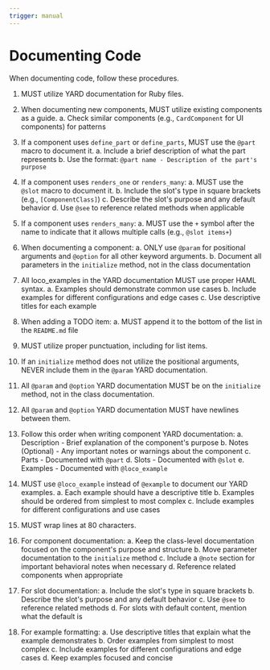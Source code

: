```yaml
---
trigger: manual
---
```


# Documenting Code

When documenting code, follow these procedures.

1. MUST utilize YARD documentation for Ruby files.

2. When documenting new components, MUST utilize existing components as a guide.
   a. Check similar components (e.g., `CardComponent` for UI components) for patterns

3. If a component uses `define_part` or `define_parts`, MUST use the `@part`
   macro to document it.
   a. Include a brief description of what the part represents
   b. Use the format: `@part name - Description of the part's purpose`

4. If a component uses `renders_one` or `renders_many`:
   a. MUST use the `@slot` macro to document it.
   b. Include the slot's type in square brackets (e.g., `[ComponentClass]`)
   c. Describe the slot's purpose and any default behavior
   d. Use `@see` to reference related methods when applicable

5. If a component uses `renders_many`:
   a. MUST use the `+` symbol after the name to indicate that it allows multiple
      calls (e.g., `@slot items+`)

6. When documenting a component:
   a. ONLY use `@param` for positional arguments and `@option` for all other
   keyword arguments.
   b. Document all parameters in the `initialize` method, not in the class documentation

7. All loco_examples in the YARD documentation MUST use proper HAML syntax.
   a. Examples should demonstrate common use cases
   b. Include examples for different configurations and edge cases
   c. Use descriptive titles for each example

8. When adding a TODO item:
   a. MUST append it to the bottom of the list in the `README.md` file

9. MUST utilize proper punctuation, including for list items.

10. If an `initialize` method does not utilize the positional arguments, NEVER
    include them in the `@param` YARD documentation.

11. All `@param` and `@option` YARD documentation MUST be on the `initialize`
    method, not in the class documentation.

12. All `@param` and `@option` YARD documentation MUST have newlines between
    them.

13. Follow this order when writing component YARD documentation:
    a. Description - Brief explanation of the component's purpose
    b. Notes (Optional) - Any important notes or warnings about the component
    c. Parts - Documented with `@part`
    d. Slots - Documented with `@slot`
    e. Examples - Documented with `@loco_example`

14. MUST use `@loco_example` instead of `@example` to document our YARD examples.
    a. Each example should have a descriptive title
    b. Examples should be ordered from simplest to most complex
    c. Include examples for different configurations and use cases

15. MUST wrap lines at 80 characters.

16. For component documentation:
    a. Keep the class-level documentation focused on the component's purpose and structure
    b. Move parameter documentation to the `initialize` method
    c. Include a `@note` section for important behavioral notes when necessary
    d. Reference related components when appropriate

17. For slot documentation:
    a. Include the slot's type in square brackets
    b. Describe the slot's purpose and any default behavior
    c. Use `@see` to reference related methods
    d. For slots with default content, mention what the default is

18. For example formatting:
    a. Use descriptive titles that explain what the example demonstrates
    b. Order examples from simplest to most complex
    c. Include examples for different configurations and edge cases
    d. Keep examples focused and concise
